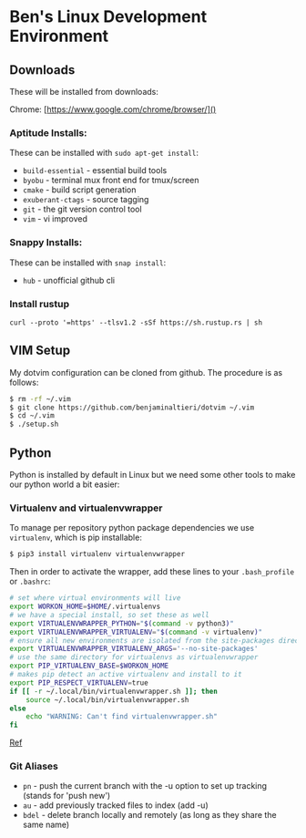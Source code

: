 # Ben's Linux Development Environment

## Downloads
These will be installed from downloads:

Chrome: [https://www.google.com/chrome/browser/]()

### Aptitude Installs:

These can be installed with `sudo apt-get install`:

* `build-essential` - essential build tools
* `byobu` - terminal mux front end for tmux/screen
* `cmake` - build script generation
* `exuberant-ctags` - source tagging
* `git` - the git version control tool
* `vim` - vi improved

### Snappy Installs:

These can be installed with `snap install`:

* `hub` - unofficial github cli

### Install rustup
```curl --proto '=https' --tlsv1.2 -sSf https://sh.rustup.rs | sh```

## VIM Setup
My dotvim configuration can be cloned from github. The procedure is as follows:

```bash
$ rm -rf ~/.vim
$ git clone https://github.com/benjaminaltieri/dotvim ~/.vim
$ cd ~/.vim
$ ./setup.sh
```

## Python
Python is installed by default in Linux but we need some other tools to make our python world a bit easier:

### Virtualenv and virtualenvwrapper
To manage per repository python package dependencies we use `virtualenv`, which is pip installable:

```bash
$ pip3 install virtualenv virtualenvwrapper
```

Then in order to activate the wrapper, add these lines to your  `.bash_profile` or `.bashrc`:

```bash
# set where virtual environments will live
export WORKON_HOME=$HOME/.virtualenvs
# we have a special install, so set these as well
export VIRTUALENVWRAPPER_PYTHON="$(command -v python3)"
export VIRTUALENVWRAPPER_VIRTUALENV="$(command -v virtualenv)"
# ensure all new environments are isolated from the site-packages directory
export VIRTUALENVWRAPPER_VIRTUALENV_ARGS='--no-site-packages'
# use the same directory for virtualenvs as virtualenvwrapper
export PIP_VIRTUALENV_BASE=$WORKON_HOME
# makes pip detect an active virtualenv and install to it
export PIP_RESPECT_VIRTUALENV=true
if [[ -r ~/.local/bin/virtualenvwrapper.sh ]]; then
	source ~/.local/bin/virtualenvwrapper.sh
else
	echo "WARNING: Can't find virtualenvwrapper.sh"
fi
```

[Ref](http://mkelsey.com/2013/04/30/how-i-setup-virtualenv-and-virtualenvwrapper-on-my-mac/)

### Git Aliases
* `pn` - push the current branch with the -u option to set up tracking (stands for 'push new')
* `au` - add previously tracked files to index (add -u)
* `bdel` - delete branch locally and remotely (as long as they share the same name)

